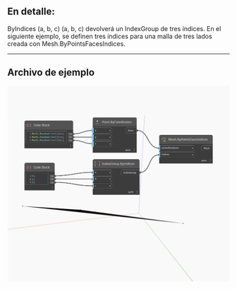 ## En detalle:
ByIndices (a, b, c) (a, b, c) devolverá un IndexGroup de tres índices. En el siguiente ejemplo, se definen tres índices para una malla de tres lados creada con Mesh.ByPointsFacesIndices.
___
## Archivo de ejemplo

![ByIndices (a, b, c)](./Autodesk.DesignScript.Geometry.IndexGroup.ByIndices(a,%20b,%20c)_img.jpg)

